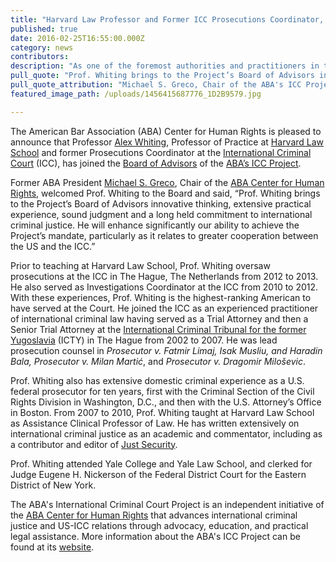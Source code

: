 ```yaml
---
title: "Harvard Law Professor and Former ICC Prosecutions Coordinator, Alex Whiting, Joins the ABA's ICC Project Board of Advisors"
published: true
date: 2016-02-25T16:55:00.000Z
category: news
contributors:
description: "As one of the foremost authorities and practitioners in the field of international criminal justice, Prof. Whiting is excellent addition to the Board of Advisors and will undoubtedly help fulfill the ABA's ICC Project's mission. "
pull_quote: "Prof. Whiting brings to the Project’s Board of Advisors innovative thinking, extensive practical experience, sound judgment and a long held commitment to international criminal justice. He will enhance significantly our ability to achieve the Project’s mandate, particularly as it relates to greater cooperation between the US and the ICC."
pull_quote_attribution: "Michael S. Greco, Chair of the ABA's ICC Project"
featured_image_path: /uploads/1456415687776_1D2B9579.jpg

---
```


The American Bar Association (ABA) Center for Human Rights is pleased to announce that Professor [Alex Whiting](http://www.aba-icc.org/board-of-advisors/alex-whiting/), Professor of Practice at [Harvard Law School](http://hls.harvard.edu/) and former Prosecutions Coordinator at the [International Criminal Court](https://www.icc-cpi.int/EN_Menus/icc/Pages/default.aspx) (ICC), has joined the [Board of Advisors](http://www.aba-icc.org/the-aba-icc-project/board-of-advisors/) of the [ABA’s ICC Project](http://www.aba-icc.org).

Former ABA President [Michael S. Greco](http://www.aba-icc.org/board-of-advisors/michael-s-greco/), Chair of the [ABA Center for Human Rights](http://www.americanbar.org/groups/human_rights.html), welcomed Prof. Whiting to the Board and said, “Prof. Whiting brings to the Project’s Board of Advisors innovative thinking, extensive practical experience, sound judgment and a long held commitment to international criminal justice. He will enhance significantly our ability to achieve the Project’s mandate, particularly as it relates to greater cooperation between the US and the ICC.”

Prior to teaching at Harvard Law School, Prof. Whiting oversaw prosecutions at the ICC in The Hague, The Netherlands from 2012 to 2013. He also served as Investigations Coordinator at the ICC from 2010 to 2012. With these experiences, Prof. Whiting is the highest-ranking American to have served at the Court. He joined the ICC as an experienced practitioner of international criminal law having served as a Trial Attorney and then a Senior Trial Attorney at the [International Criminal Tribunal for the former Yugoslavia](http://www.icty.org/) (ICTY) in The Hague from 2002 to 2007. He was lead prosecution counsel in _Prosecutor v. Fatmir Limaj, Isak Musliu, and Haradin Bala,_ _Prosecutor v. Milan Martić_, and _Prosecutor v. Dragomir Miloševic_.

Prof. Whiting also has extensive domestic criminal experience as a U.S. federal prosecutor for ten years, first with the Criminal Section of the Civil Rights Division in Washington, D.C., and then with the U.S. Attorney’s Office in Boston. From 2007 to 2010, Prof. Whiting taught at Harvard Law School as Assistance Clinical Professor of Law. He has written extensively on international criminal justice as an academic and commentator, including as a contributor and editor of [Just Security](https://www.justsecurity.org/).

Prof. Whiting attended Yale College and Yale Law School, and clerked for Judge Eugene H. Nickerson of the Federal District Court for the Eastern District of New York.

The ABA's International Criminal Court Project is an independent initiative of the [ABA Center for Human Rights](http://www.americanbar.org/groups/human_rights.html) that advances international criminal justice and US-ICC relations through advocacy, education, and practical legal assistance. More information about the ABA's ICC Project can be found at its [website](http://www.aba-icc.org/).
